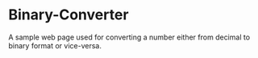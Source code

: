 # Binary-Converter
A sample web page used for converting a number either from decimal to binary format or vice-versa.
